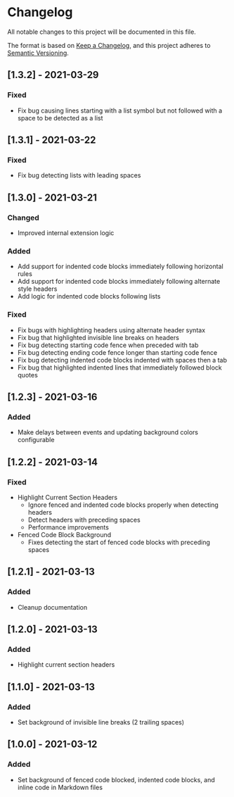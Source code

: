 # Changelog
All notable changes to this project will be documented in this file.

The format is based on [Keep a Changelog](https://keepachangelog.com/en/1.0.0/),
and this project adheres to [Semantic Versioning](https://semver.org/spec/v2.0.0.html).

## [1.3.2] - 2021-03-29
### Fixed
- Fix bug causing lines starting with a list symbol but not followed with a space to be detected as a list

## [1.3.1] - 2021-03-22
### Fixed
- Fix bug detecting lists with leading spaces

## [1.3.0] - 2021-03-21
### Changed
- Improved internal extension logic
### Added
- Add support for indented code blocks immediately following horizontal rules
- Add support for indented code blocks immediately following alternate style headers
- Add logic for indented code blocks following lists
### Fixed
- Fix bugs with highlighting headers using alternate header syntax
- Fix bug that highlighted invisible line breaks on headers
- Fix bug detecting starting code fence when preceded with tab
- Fix bug detecting ending code fence longer than starting code fence
- Fix bug detecting indented code blocks indented with spaces then a tab
- Fix bug that highlighted indented lines that immediately followed block quotes

## [1.2.3] - 2021-03-16
### Added
- Make delays between events and updating background colors configurable

## [1.2.2] - 2021-03-14
### Fixed
- Highlight Current Section Headers
	- Ignore fenced and indented code blocks properly when detecting headers
	- Detect headers with preceding spaces
	- Performance improvements
- Fenced Code Block Background
	- Fixes detecting the start of fenced code blocks with preceding spaces


## [1.2.1] - 2021-03-13
### Added
- Cleanup documentation

## [1.2.0] - 2021-03-13
### Added
- Highlight current section headers

## [1.1.0] - 2021-03-13
### Added
- Set background of invisible line breaks (2 trailing spaces)

## [1.0.0] - 2021-03-12
### Added
- Set background of fenced code blocked, indented code blocks, and inline code in Markdown files
